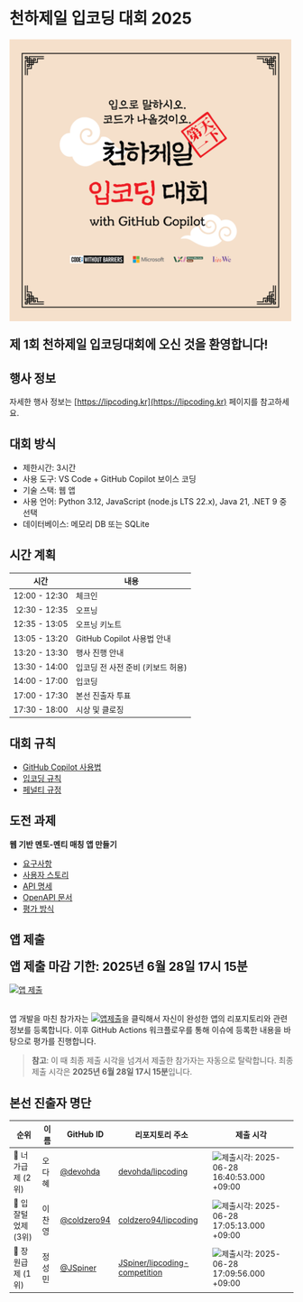 # 천하제일 입코딩 대회 2025

<div>
  <p><img src="./images/hero.png" width="500" alt="천하제일입코딩대회 이미지"></p>
  <p style="font-size: 16pt; font-weight: bold;"><strong>제 1회 천하제일 입코딩대회에 오신 것을 환영합니다!</strong></p>
</div>

## 행사 정보

자세한 행사 정보는 [https://lipcoding.kr](https://lipcoding.kr) 페이지를 참고하세요.

## 대회 방식

- 제한시간: 3시간
- 사용 도구: VS Code + GitHub Copilot 보이스 코딩
- 기술 스택: 웹 앱
- 사용 언어: Python 3.12, JavaScript (node.js LTS 22.x), Java 21, .NET 9 중 선택
- 데이터베이스: 메모리 DB 또는 SQLite

## 시간 계획

| 시간          | 내용                              |
|---------------|-----------------------------------|
| 12:00 - 12:30 | 체크인                            |
| 12:30 - 12:35 | 오프닝                            |
| 12:35 - 13:05 | 오프닝 키노트                     |
| 13:05 - 13:20 | GitHub Copilot 사용법 안내        |
| 13:20 - 13:30 | 행사 진행 안내                    |
| 13:30 - 14:00 | 입코딩 전 사전 준비 (키보드 허용) |
| 14:00 - 17:00 | 입코딩                            |
| 17:00 - 17:30 | 본선 진출자 투표                  |
| 17:30 - 18:00 | 시상 및 클로징                    |

## 대회 규칙

- [GitHub Copilot 사용법](./ghcp.md)
- [입코딩 규칙](./policy-rules.md)
- [페널티 규정](./policy-penalties.md)

## 도전 과제

**웹 기반 멘토-멘티 매칭 앱 만들기**

- [요구사항](./mentor-mentee-app-requirements.md)
- [사용자 스토리](./mentor-mentee-app-user-stories.md)
- [API 명세](./mentor-mentee-api-spec.md)
- [OpenAPI 문서](./openapi.yaml)
- [평가 방식](./mentor-mentee-app-assessment.md)

## 앱 제출

<div style="font-size: 16pt; font-weight: bold;"><strong>앱 제출 마감 기한: 2025년 6월 28일 17시 15분</strong></div>

<div>
  <br><a href="../../issues"><img src="images/submit.png" width="150" alt="앱 제출" /></a><br><br>
</div>

앱 개발을 마친 참가자는 [![앱제출](https://img.shields.io/badge/%EC%95%B1%20%EC%A0%9C%EC%B6%9C-2D8655)](../../issues)을 클릭해서 자신이 완성한 앱의 리포지토리와 관련 정보를 등록합니다. 이후 GitHub Actions 워크플로우를 통해 이슈에 등록한 내용을 바탕으로 평가를 진행합니다.

> **참고**: 이 때 최종 제출 시각을 넘겨서 제출한 참가자는 자동으로 탈락합니다. 최종 제출 시각은 **2025년 6월 28일 17시 15분**입니다.

## 본선 진출자 명단

| 순위 | 이름 | GitHub ID | 리포지토리 주소 | 제출 시각 |
|------|------|-----------|-----------------|-----------|
| 🥈 너가급제 (2위) | 오다혜 | [@devohda](https://github.com/devohda) | [devohda/lipcoding](https://github.com/devohda/lipcoding) | <img src="https://img.shields.io/badge/16%3A40%3A53-blue" alt="제출시각: 2025-06-28 16:40:53.000 +09:00" /> |
| 🥉 입잘털었제 (3위) | 이찬영 | [@coldzero94](https://github.com/coldzero94) | [coldzero94/lipcoding](https://github.com/coldzero94/lipcoding) | <img src="https://img.shields.io/badge/17%3A05%3A13-blue" alt="제출시각: 2025-06-28 17:05:13.000 +09:00" /> |
| 🥇 장원급제 (1위) | 정성민 | [@JSpiner](https://github.com/JSpiner) | [JSpiner/lipcoding-competition](https://github.com/JSpiner/lipcoding-competition) | <img src="https://img.shields.io/badge/17%3A09%3A56-blue" alt="제출시각: 2025-06-28 17:09:56.000 +09:00" /> |
